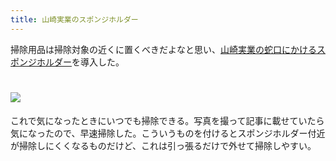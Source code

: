 ```yaml
---
title: 山崎実業のスポンジホルダー
---
```

掃除用品は掃除対象の近くに置くべきだよなと思い、[山崎実業の蛇口にかけるスポンジホルダー](https://www.amazon.co.jp/dp/B07MM4GC6P)を導入した。

![](https://lh4.googleusercontent.com/dyD9mpv7wDgyTyN_BUUj0kIkzLLjs6o6ivVvuYYqOZ-uN2oyfVRGxNuBGPpZ1H6wLxCmDlY_E1vQGmHdEWRJB5tiE0MKJY79jJLamxk6UCiqixYxGqlG-Zy6c5e0DBwoabh4SZpBKBRq5fDSKDriqZwSFv1yGZ6Xt0DKs9Sfom9jpeGo5sZQTKmOJ0sR)
===================================================================================================================================================================================================================================

これで気になったときにいつでも掃除できる。写真を撮って記事に載せていたら気になったので、早速掃除した。こういうものを付けるとスポンジホルダー付近が掃除しにくくなるものだけど、これは引っ張るだけで外せて掃除しやすい。
